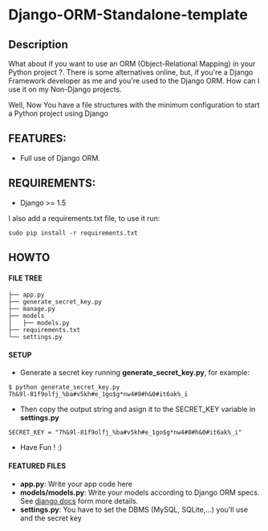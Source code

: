 Django-ORM-Standalone-template
==============================

## Description

What about if you want to use an ORM (Object-Relational Mapping) in your Python project ?. There is some alternatives online, 
but, if you're a Django Framework developer as me and you're used to the Django ORM. How can I use it on my Non-Django projects.

Well, Now You have a file structures with the minimum configuration to start a Python project using Django

## FEATURES:

 * Full use of Django ORM.
 
## REQUIREMENTS:

 * Django >=  1.5

I also add a requirements.txt file, to use it run:

~~~
sudo pip install -r requirements.txt
~~~


## HOWTO

#### FILE TREE

~~~
├── app.py
├── generate_secret_key.py
├── manage.py
├── models
│   ├── models.py
├── requirements.txt
└── settings.py
~~~

#### SETUP

* Generate a secret key running **generate_secret_key.py**, for example:

~~~
$ python generate_secret_key.py 
7h&9l-81f9olfj_%ba#v5kh#e_1go$g*nw4#8#h&0#it6ak%_i
~~~

* Then copy the output string and asign it to the SECRET_KEY variable in **settings.py**

~~~
SECRET_KEY = "7h&9l-81f9olfj_%ba#v5kh#e_1go$g*nw4#8#h&0#it6ak%_i"
~~~

* Have Fun ! :)

#### FEATURED FILES

  * **app.py**: Write your app code here
  * **models/models.py**: Write your models according to Django ORM specs. See [django docs](https://docs.djangoproject.com/en/1.6/topics/db/) form more details.
  * **settings.py**: You have to set the DBMS (MySQL, SQLite,...) you'll use and the secret key
  










